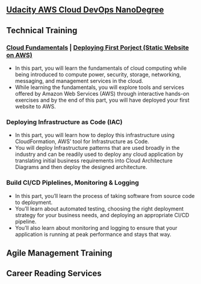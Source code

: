 ## [Udacity AWS Cloud DevOps NanoDegree](https://egfwd.com/specializtion/aws-cloud-devops/)
<div>

## Technical Training

### [Cloud Fundamentals](https://github.com/iNightjar/Udacity-CloudDevOps/tree/master/staticWebSite) | [Deploying First Porject (Static Website on AWS)](https://iNightjar.github.io/Udacity-CloudDevOps/staticWebSite/)


- In this part, you will learn the fundamentals of cloud computing while being introduced to compute power, security, storage, networking, messaging, and management services in the cloud.
- While learning the fundamentals, you will explore tools and services offered by Amazon Web Services (AWS) through interactive hands-on exercises and by the end of this part, you will have deployed your first website to AWS.

### Deploying Infrastructure as Code (IAC)


- In this part, you will learn how to deploy this infrastructure using CloudFormation, AWS’ tool for Infrastructure as Code.
- You will deploy Infrastructure patterns that are used broadly in the industry and can be readily used to deploy any cloud application by translating initial business requirements into Cloud Architecture Diagrams and then deploy the designed architecture.


### Build CI/CD Piplelines, Monitoring & Logging


- In this part, you’ll learn the process of taking software from source code to deployment.
- You’ll learn about automated testing, choosing the right deployment strategy for your business needs, and deploying an appropriate CI/CD pipeline.
- You’ll also learn about monitoring and logging to ensure that your application is running at peak performance and stays that way.


</div>



## Agile Management Training

## Career Reading Services